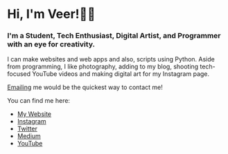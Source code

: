 # Hi, I'm Veer!👋🏼

### I'm a Student, Tech Enthusiast, Digital Artist, and Programmer with an eye for creativity.

I can make websites and web apps and also, scripts using Python.
Aside from programming, I like photography, adding to my blog, shooting tech-focused YouTube videos and making digital art for my Instagram page.

[Emailing](mailto:vtube258@gmail.com) me would be the quickest way to contact me!

You can find me here:
* [My Website](https://vmax258.github.io/)
* [Instagram](https://www.instagram.com/vmax258/)
* [Twitter](https://twitter.com/vmax258/)
* [Medium](veer258.medium.com)
* [YouTube](https://www.youtube.com/channel/UCsv0kp2aBmOcEXYEqI5fTiQ)

